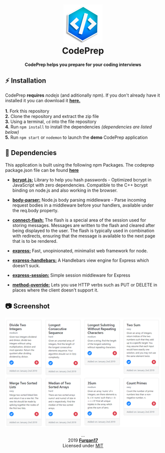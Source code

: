 <h1 align="center">
  <img src="public/img/logo.png" title="The Logo" width="25%">
  <br> CodePrep
</h1>

<p align="center"> <b> CodePrep helps you prepare for your coding interviews </b> </p>

## :zap: Installation  

CodePrep **requires** _nodejs_ (and aditionally npm). If you don't already have it installed it you can download it **[here.](https://nodejs.org/en/)** <br>  
**1.** Fork this repository  
**2.** Clone the repository and extract the zip file  
**3.** Using a terminal, `cd` into the file repository  
**4.** Run `npm install` to install the dependencies *(dependencies are listed below)*  
**5.** Run `npm start` or `nodemon` to launch the **demo** CodePrep application

## :open_file_folder: Dependencies
This application is built using the following npm Packages. The codeprep package.json file can be found **[here](https://github.com/code-prep/application/blob/master/package.json)**

- **[bcrypt.js:](https://github.com/kelektiv/node.bcrypt.js)** Library to help you hash passwords - Optimized bcrypt in JavaScript with zero dependencies. Compatible to the C++ bcrypt binding on node.js and also working in the browser.

- **[body-parser:](https://github.com/expressjs/body-parser)** Node.js body parsing middleware - Parse incoming request bodies in a middleware before your handlers, available under the req.body property.

- **[connect-flash:](https://github.com/jaredhanson/connect-flash)** The flash is a special area of the session used for storing messages. Messages are written to the flash and cleared after being displayed to the user. The flash is typically used in combination with redirects, ensuring that the message is available to the next page that is to be rendered.

- **[express:](https://github.com/expressjs/express)** Fast, unopinionated, minimalist web framework for node.

- **[express-handlebars:](https://github.com/ericf/express-handlebars)** A Handlebars view engine for Express which doesn't suck.

- **[express-session:](https://github.com/expressjs/session)** Simple session middleware for Express

- **[method-override:](https://github.com/expressjs/method-override)** Lets you use HTTP verbs such as PUT or DELETE in places where the client doesn't support it.






## :camera: Screenshot
<div align="center">
  <a href="https://raw.githubusercontent.com/code-prep/application/master/public/img/home-src.PNG" target="_blank">
    <img src="https://raw.githubusercontent.com/code-prep/application/master/public/img/home-src.PNG" title="Platform Demo">
  </a>
</div>


<p align="center"> ...
  <br>2019 <a href="https://github.com/Furqan17"><strong>Furqan17</strong></a>
  <br> Licensed under <a href="https://github.com/code-prep/application/blob/master/LICENSE">MIT</a>
</p>


